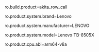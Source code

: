 ro.build.product=akita_row_call

ro.product.system.brand=Lenovo

ro.product.system.manufacturer=LENOVO

ro.product.system.model=Lenovo TB-8505X

ro.product.cpu.abi=arm64-v8a
